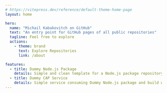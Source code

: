 ```yaml
---
# https://vitepress.dev/reference/default-theme-home-page
layout: home

hero:
  name: "Michail Kabakovitch on GitHub"
  text: "An entry point for GitHub pages of all public repositories"
  tagline: Feel free to explore
  actions:
    - theme: brand
      text: Explore Repositories
      link: /about

features:
  - title: Dummy Node.js Package
    details: Simple and clean template for a Node.js package repository
  - title: Dummy CAP Service
    details: Simple service consuming Dummy Node.js package and build with CAP 
---
```


